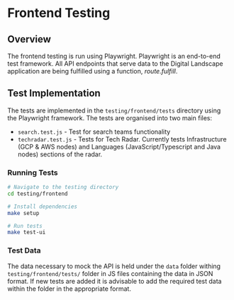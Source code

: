 # Frontend Testing

## Overview

The frontend testing is run using Playwright. Playwright is an end-to-end test framework. All API endpoints that serve data to the Digital Landscape application are being fulfilled using a function, <i>route.fulfill</i>.

## Test Implementation

The tests are implemented in the `testing/frontend/tests` directory using the Playwright framework. The tests are organised into two main files:

- `search.test.js` - Test for search teams functionality
- `techradar.test.js` - Tests for Tech Radar. Currently tests Infrastructure (GCP & AWS nodes) and Languages (JavaScript/Typescript and Java nodes) sections of the radar.

### Running Tests
```bash
# Navigate to the testing directory
cd testing/frontend

# Install dependencies
make setup

# Run tests
make test-ui
```

### Test Data

The data necessary to mock the API is held under the `data` folder withing `testing/frontend/tests/` folder in JS files containing the data in JSON format. If new tests are added it is advisable to add the required test data within the folder in the appropriate format.
